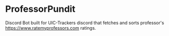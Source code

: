 # ProfessorPundit
Discord Bot built for UIC-Trackers discord that fetches and sorts professor's https://www.ratemyprofessors.com ratings.
